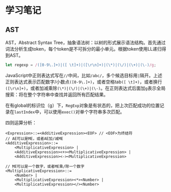 # 学习笔记

## AST

AST，Abstract Syntax Tree，抽象语法树：以树的形式展示语法结构。首先通过词法分析生成token，每个token是不可拆分的最小单元。根据token使用LL递归得到AST。

```javascript
let regexp = /([0-9\.]+)|([ \t]+)|([\r\n]+)|(\*)|(\/)|(\+)|(\-)/g;
```

JavaScript中正则表达式写在`//`中间，比如`/abc/`，多个候选目标用`|`隔开。上述正则表达式表示匹配数字/小数点`([0-9\.]+)`，或者空格tab`([ \t]+)`，或者换行`([\r\n]+)`，或者加减乘除`(\*)|(\/)|(\+)|(\-)`。在正则表达式后面加`g`表示全局搜索：将在整个字符串中查找并返回所有匹配结果。

在有global的标识位（g）下，`RegExp`对象是有状态的，把上次匹配成功的位置记录在`lastIndex`中，可以使用`exec()`对单个字符串多次匹配。

四则运算分析：

```
<Expression>::=<AdditiveExpression><EOF> // <EOF>为终结符
// AE可以是ME，或者AE加/减ME
<AdditiveExpression>::=
	<MultiplicativeExpression> |
	<AdditiveExpression><+><MultiplicativeExpression> |
	<AdditiveExpression><-><MultiplicativeExpression>

// ME可以是一个数字，或者ME乘/除一个数字
<MultiplicativeExpression>::=
	<Number> |
	<MultiplicativeExpression><*><Number> |
	<MultiplicativeExpression></><Number>

```




